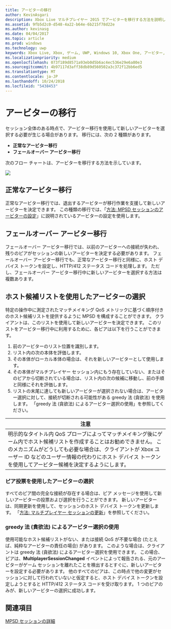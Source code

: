 ```yaml
---
title: アービターの移行
author: KevinAsgari
description: Xbox Live マルチプレイヤー 2015 でアービターを移行する方法を説明します。
ms.assetid: 9fb5d2c0-d548-4a22-b64e-6b215f78d22e
ms.author: kevinasg
ms.date: 04/04/2017
ms.topic: article
ms.prod: windows
ms.technology: uwp
keywords: Xbox Live, Xbox, ゲーム, UWP, Windows 10, Xbox One, アービター, マルチプレイヤー 2015
ms.localizationpriority: medium
ms.openlocfilehash: 073f189d8571a93eb0d5b6ac4ec536e29e6a80e3
ms.sourcegitcommit: 4b97117d3aff38db89d560502a3c372f12bb6ed5
ms.translationtype: MT
ms.contentlocale: ja-JP
ms.lasthandoff: 10/24/2018
ms.locfileid: "5438453"
---
```

# <a name="migrating-an-arbiter"></a>アービターの移行

セッション全体のある時点で、アービター移行を使用して新しいアービターを選択する必要が生じる場合があります。 移行には、次の 2 種類があります。

-   **正常なアービター移行**
-   **フェールオーバー アービター移行**

次のフロー チャートは、アービターを移行する方法を示しています。

![](../../images/multiplayer/Multiplayer_2015_HostMigration.png)

## <a name="graceful-arbiter-migration"></a>正常なアービター移行

正常なアービター移行では、退出するアービターが移行作業を支援して新しいアービターを決定できます。 この種類の移行では、「[方法: MPSD セッションのアービターの設定](multiplayer-how-tos.md)」に説明されているアービターの設定を使用します。


## <a name="failover-arbiter-migration"></a>フェールオーバー アービター移行

フェールオーバー アービター移行では、以前のアービターへの接続が失われ、残りのピアがセッションの新しいアービターを決定する必要があります。 フェールオーバー アービター移行でも、正常なアービター移行と同様に、ホスト デバイス トークンを設定し、HTTP/412 ステータス コードを処理します。 ただし、フェールオーバー アービター移行中に新しいアービターを選択する方法は複数あります。
## <a name="select-arbiter-using-the-host-candidate-list"></a>ホスト候補リストを使用したアービターの選択

特定の操作中に測定されたマッチメイキング QoS メトリックに基づく順序付きのホスト候補リストを提供するように MPSD を構成することができます。 クライアントは、このリストを使用して新しいアービターを決定できます。 このリストをアービター移行中に利用するために、各ピアは以下を行うことができます。

1.  前のアービターのリスト位置を識別します。
2.  リスト内の次の本体を評価します。
3.  その本体がローカル本体の場合は、それを新しいアービターとして使用します。
4.  その本体がマルチプレイヤー セッション内にもう存在していない、またはそのピアから切断されている場合は、リスト内の次の候補に移動し、前の手順と同様にそれを評価します。
5.  リストの末尾に達しても新しいアービターが選択されない場合は、アービター選択に対して、接続が切断される可能性がある greedy 法 (貪欲法) を使用します。 「greedy 法 (貪欲法) によるアービター選択の使用」を参照してください。

| 注意                                                                                                                                                                                                                                                                                    |
|------------------------------------------------------------------------------------------------------------------------------------------------------------------------------------------------------------------------------------------------------------------------------------------------------|
| 明示的なタイトル内 QoS プローブによってマッチメイキング後にゲーム内でホスト候補リストを作成することはお勧めできません。 このメカニズムがどうしても必要な場合は、クライアントが Xbox ユーザー ID などのユーザー情報の代わりにホスト デバイス トークンを使用してアービター候補を決定するようにします。 |


### <a name="select-arbiter-using-peer-voting"></a>ピア投票を使用したアービターの選択

すべてのピア間の完全な接続が存在する場合は、ピア メッセージを使用して新しいアービターの投票および選択を行うことができます。 新しいアービターは、同期更新を使用して、セッションのホスト デバイス トークンを更新します。 「[方法: マルチプレイヤー セッションの更新](multiplayer-how-tos.md)」を参照してください。


### <a name="use-greedy-arbiter-selection"></a>greedy 法 (貪欲法) によるアービター選択の使用

使用可能なホスト候補リストがない、または接続 QoS が不要な場合 (たとえば、純粋なアービターの責任の場合) があります。 このような場合は、クライアントは greedy 法 (貪欲法) によるアービター選択を使用できます。 この場合、ピアは、**MultiplayerSessionChanged** イベントによって報告される、元のアービターがゲーム セッションを離れたことを検出するとすぐに、新しいアービターを設定する必要があります。 他のすべてのピアは、この時点で他の変更がセッションに対して行われていないと仮定すると、ホスト デバイス トークンを設定しようとすると HTTP/412 ステータス コードを受け取ります。 1 つのピアのみが、新しいアービターの選択に成功します。


## <a name="see-also"></a>関連項目

[MPSD セッションの詳細](mpsd-session-details.md)
